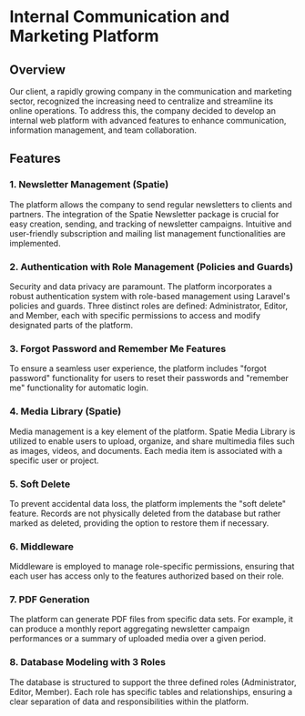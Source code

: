 Internal Communication and Marketing Platform
=============================================

Overview
--------

Our client, a rapidly growing company in the communication and marketing sector, recognized the increasing need to centralize and streamline its online operations. To address this, the company decided to develop an internal web platform with advanced features to enhance communication, information management, and team collaboration.

Features
--------

### 1\. Newsletter Management (Spatie)

The platform allows the company to send regular newsletters to clients and partners. The integration of the Spatie Newsletter package is crucial for easy creation, sending, and tracking of newsletter campaigns. Intuitive and user-friendly subscription and mailing list management functionalities are implemented.

### 2\. Authentication with Role Management (Policies and Guards)

Security and data privacy are paramount. The platform incorporates a robust authentication system with role-based management using Laravel's policies and guards. Three distinct roles are defined: Administrator, Editor, and Member, each with specific permissions to access and modify designated parts of the platform.

### 3\. Forgot Password and Remember Me Features

To ensure a seamless user experience, the platform includes "forgot password" functionality for users to reset their passwords and "remember me" functionality for automatic login.

### 4\. Media Library (Spatie)

Media management is a key element of the platform. Spatie Media Library is utilized to enable users to upload, organize, and share multimedia files such as images, videos, and documents. Each media item is associated with a specific user or project.

### 5\. Soft Delete

To prevent accidental data loss, the platform implements the "soft delete" feature. Records are not physically deleted from the database but rather marked as deleted, providing the option to restore them if necessary.

### 6\. Middleware

Middleware is employed to manage role-specific permissions, ensuring that each user has access only to the features authorized based on their role.

### 7\. PDF Generation

The platform can generate PDF files from specific data sets. For example, it can produce a monthly report aggregating newsletter campaign performances or a summary of uploaded media over a given period.

### 8\. Database Modeling with 3 Roles

The database is structured to support the three defined roles (Administrator, Editor, Member). Each role has specific tables and relationships, ensuring a clear separation of data and responsibilities within the platform.
